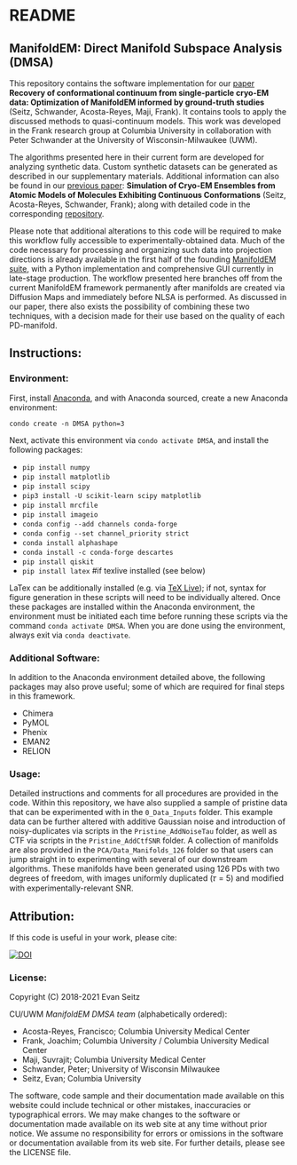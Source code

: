 # README
## ManifoldEM: Direct Manifold Subspace Analysis (DMSA)

This repository contains the software implementation for our [paper](https://www.biorxiv.org/content/10.1101/2021.06.18.449029v1) **Recovery of conformational continuum from single-particle cryo-EM data: Optimization of ManifoldEM informed by ground-truth studies** (Seitz, Schwander, Acosta-Reyes, Maji, Frank). It contains tools to apply the discussed methods to quasi-continuum models. This work was developed in the Frank research group at Columbia University in collaboration with Peter Schwander at the University of Wisconsin-Milwaukee (UWM).

The algorithms presented here in their current form are developed for analyzing synthetic data. Custom synthetic datasets can be generated as described in our supplementary materials. Additional information can also be found in our [previous paper](https://www.biorxiv.org/content/10.1101/864116v1): **Simulation of Cryo-EM Ensembles from Atomic Models of Molecules Exhibiting Continuous Conformations** (Seitz, Acosta-Reyes, Schwander, Frank); along with detailed code in the corresponding [repository](https://github.com/evanseitz/cryoEM_synthetic_continua).

Please note that additional alterations to this code will be required to make this workflow fully accessible to experimentally-obtained data. Much of the code necessary for processing and organizing such data into projection directions is already available in the first half of the founding [ManifoldEM suite](https://github.com/GMashayekhi/ManifoldEM_Matlab), with a Python implementation and comprehensive GUI currently in late-stage production. The workflow presented here branches off from the current ManifoldEM framework permanently after manifolds are created via Diffusion Maps and immediately before NLSA is performed. As discussed in our paper, there also exists the possibility of combining these two techniques, with a decision made for their use based on the quality of each PD-manifold.

## Instructions:

### Environment:
First, install [Anaconda](https://docs.anaconda.com/anaconda/install), and with Anaconda sourced, create a new Anaconda environment:

`condo create -n DMSA python=3`

Next, activate this environment via `condo activate DMSA`, and install the following packages:

- `pip install numpy`
- `pip install matplotlib`
- `pip install scipy`
- `pip3 install -U scikit-learn scipy matplotlib`
- `pip install mrcfile`
- `pip install imageio`
- `conda config --add channels conda-forge`
- `conda config --set channel_priority strict`
- `conda install alphashape`
- `conda install -c conda-forge descartes`
- `pip install qiskit`
- `pip install latex` #if texlive installed (see below)

LaTex can be additionally installed (e.g. via [TeX Live](https://tug.org/texlive)); if not, syntax for figure generation in these scripts will need to be individually altered. Once these packages are installed within the Anaconda environment, the environment must be initiated each time before running these scripts via the command `conda activate DMSA`. When you are done using the environment, always exit via `conda deactivate`.

### Additional Software:
In addition to the Anaconda environment detailed above, the following packages may also prove useful; some of which are required for final steps in this framework.
- Chimera
- PyMOL
- Phenix
- EMAN2
- RELION

### Usage:
Detailed instructions and comments for all procedures are provided in the code. Within this repository, we have also supplied a sample of pristine data that can be experimented with in the `0_Data_Inputs` folder. This example data can be further altered with additive Gaussian noise and introduction of noisy-duplicates via scripts in the `Pristine_AddNoiseTau` folder, as well as CTF via scripts in the `Pristine_AddCtfSNR` folder. A collection of manifolds are also provided in the `PCA/Data_Manifolds_126` folder so that users can jump straight in to experimenting with several of our downstream algorithms. These manifolds have been generated using 126 PDs with two degrees of freedom, with images uniformly duplicated (𝜏 = 5) and modified with experimentally-relevant SNR.

## Attribution:
If this code is useful in your work, please cite:

[![DOI](https://zenodo.org/badge/226411647.svg)](https://zenodo.org/badge/latestdoi/226411647)

### License:
Copyright (C) 2018-2021 Evan Seitz

CU/UWM *ManifoldEM DMSA team* (alphabetically ordered):
- Acosta-Reyes, Francisco; Columbia University Medical Center
- Frank, Joachim; Columbia University / Columbia University Medical Center
- Maji, Suvrajit; Columbia University Medical Center
- Schwander, Peter; University of Wisconsin Milwaukee
- Seitz, Evan; Columbia University

The software, code sample and their documentation made available on this website could include technical or other mistakes, inaccuracies or typographical errors. We may make changes to the software or documentation made available on its web site at any time without prior notice. We assume no responsibility for errors or omissions in the software or documentation available from its web site. For further details, please see the LICENSE file.
